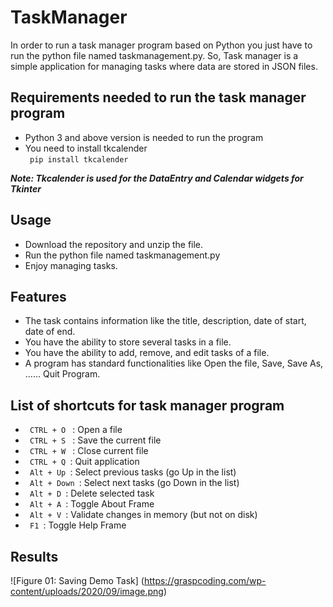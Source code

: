 # TaskManager

In order to run a task manager program based on Python you just have to run the python file named taskmanagement.py. So, Task manager is a simple application for managing tasks where data are stored in JSON files.

## Requirements needed to run the task manager program
- Python 3 and above version is needed to run the program
- You need to install tkcalender <br>
<code> pip install tkcalender </code> 

<b> <i> Note: Tkcalender is used for the DataEntry and Calendar widgets for Tkinter </i> </b> 

## Usage
  
- Download the repository and unzip the file.
- Run the python file named taskmanagement.py
- Enjoy managing tasks.

## Features

- The task contains information like the title, description, date of start, date of end.
- You have the ability to store several tasks in a file.
- You have the ability to add, remove, and edit tasks of a file.
- A program has standard functionalities like Open the file, Save, Save As, …… Quit Program.

## List of shortcuts for task manager program

- <code> CTRL + O </code> : Open a file <br>
- <code> CTRL + S </code> : Save the current file <br>
- <code> CTRL + W </code> : Close current file <br>
- <code> CTRL + Q </code>: Quit application <br>
- <code> Alt + Up </code>: Select previous tasks (go Up in the list) <br>
- <code> Alt + Down </code>: Select next tasks (go Down in the list) <br>
- <code> Alt + D </code>: Delete selected task <br>
- <code> Alt + A </code>: Toggle About Frame <br>
- <code> Alt + V </code>: Validate changes in memory (but not on disk) <br>
- <code> F1 </code>: Toggle Help Frame <br>

## Results

![Figure 01: Saving Demo Task] (https://graspcoding.com/wp-content/uploads/2020/09/image.png)

